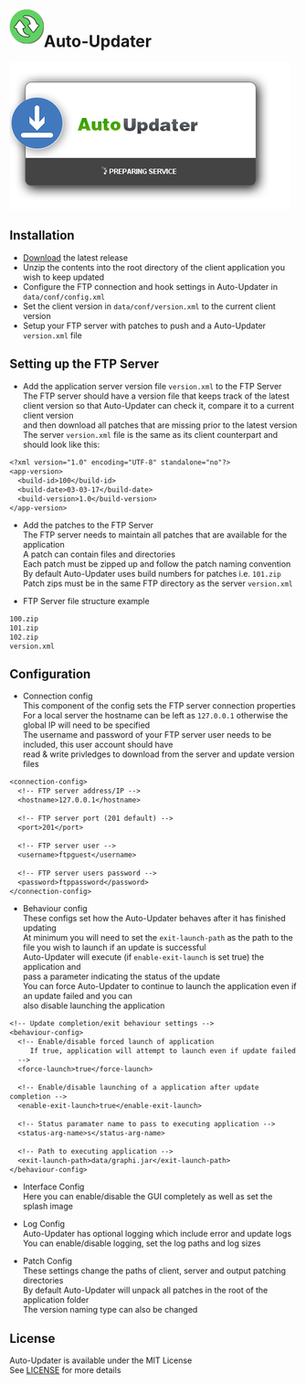 <img src="preview/AppIcon.png" align="left" />

# Auto-Updater 

<img src="preview/AppPreview.png" />

## Installation
- [Download](https://github.com/kyleruss/auto-updater/releases/latest) the latest release
- Unzip the contents into the root directory of the client application you wish to keep updated
- Configure the FTP connection and hook settings in Auto-Updater in `data/conf/config.xml`  
- Set the client version in `data/conf/version.xml` to the current client version
- Setup your FTP server with patches to push and a Auto-Updater `version.xml` file

## Setting up the FTP Server

- Add the application server version file `version.xml` to the FTP Server
The FTP server should have a version file that keeps track of the latest
client version so that Auto-Updater can check it, compare it to a current client version  
and then download all patches that are missing prior to the latest version  
The server `version.xml` file is the same as its client counterpart and should look like this:

```
<?xml version="1.0" encoding="UTF-8" standalone="no"?>
<app-version>
  <build-id>100</build-id>
  <build-date>03-03-17</build-date>
  <build-version>1.0</build-version>
</app-version>

```

- Add the patches to the FTP Server  
The FTP server needs to maintain all patches that are available for the application  
A patch can contain files and directories  
Each patch must be zipped up and follow the patch naming convention  
By default Auto-Updater uses build numbers for patches i.e. `101.zip`  
Patch zips must be in the same FTP directory as the server `version.xml`  

- FTP Server file structure example
```
100.zip
101.zip
102.zip
version.xml
```



## Configuration   

- Connection config  
This component of the config sets the FTP server connection properties  
For a local server the hostname can be left as `127.0.0.1` otherwise the global IP will need to be specified  
The username and password of your FTP server user needs to be included, this user account should have  
read & write privledges to download from the server and update version files 

```
<connection-config>
  <!-- FTP server address/IP -->
  <hostname>127.0.0.1</hostname>

  <!-- FTP server port (201 default) -->
  <port>201</port>

  <!-- FTP server user -->
  <username>ftpguest</username>

  <!-- FTP server users password -->
  <password>ftppassword</password>
</connection-config>
```

- Behaviour config  
These configs set how the Auto-Updater behaves after it has finished updating  
At minimum you will need to set the `exit-launch-path` as the path to the file you wish to launch if an update is successful  
Auto-Updater will execute (if `enable-exit-launch` is set true) the application and  
pass a parameter indicating the status of the update  
You can force Auto-Updater to continue to launch the application even if an update failed and you can  
also disable launching the application


```
<!-- Update completion/exit behaviour settings -->
<behaviour-config>
  <!-- Enable/disable forced launch of application
     If true, application will attempt to launch even if update failed
  -->
  <force-launch>true</force-launch>

  <!-- Enable/disable launching of a application after update completion -->
  <enable-exit-launch>true</enable-exit-launch>

  <!-- Status paramater name to pass to executing application -->
  <status-arg-name>s</status-arg-name>

  <!-- Path to executing application -->
  <exit-launch-path>data/graphi.jar</exit-launch-path>
</behaviour-config>
```

- Interface Config  
Here you can enable/disable the GUI completely as well as set the splash image

- Log Config  
Auto-Updater has optional logging which include error and update logs    
You can enable/disable logging,  set the log paths and log sizes

- Patch Config  
These settings change the paths of client, server and output patching directories  
By default Auto-Updater will unpack all patches in the root of the application folder  
The version naming type can also be changed 

## License
Auto-Updater is available under the MIT License  
See [LICENSE](LICENSE) for more details